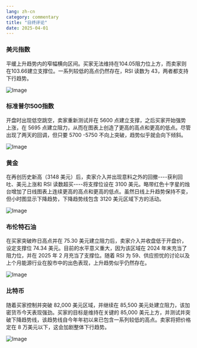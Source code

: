 ```yaml
---
lang: zh-cn
category: commentary
title: "日终评论"
date: 2025-04-01
---
```


### 美元指数

平缓上升趋势内的窄幅横向区间。买家无法维持在104.05阻力位上方，而卖家则在103.66建立支撑位。一系列较低的高点仍然存在，RSI 读数为 43，两者都支持下行趋势。 

![Image](https://markleighedu.github.io/img/Apr-2025/01-Apr-2025/usdindex.jpg)

### 标准普尔500指数

开盘时出现低空跳空，卖家重新测试并在 5600 点建立支撑，之后买家开始强势上涨，在 5695 点建立阻力，从而在图表上创造了更高的高点和更高的低点。尽管出现了两天的回调，但只要 5700 -5750 不向上突破，趋势似乎就会向下倾斜。 

![Image](https://markleighedu.github.io/img/Apr-2025/01-Apr-2025/sp500.jpg)

### 黄金

在再创历史新高（3148 美元）后，卖家介入并出现意料之外的回撤----获利回吐、美元上涨和 RSI 读数超买----将支撑位设在 3100 美元。略带红色十字星的烛台增加了日线图表上连续更高的高点和更高的低点。虽然日线上升趋势保持不变，但小时图显示下降趋势，下降趋势线包含 3120 美元区域下方的活动。

![Image](https://markleighedu.github.io/img/Apr-2025/01-Apr-2025/gold.jpg)

### 布伦特石油

在买家突破昨日高点并在 75.30 美元建立阻力后，卖家介入并收盘低于开盘价，设定支撑位 74.34 美元。目前的水平意义重大，因为该区域在 2024 年末充当了阻力位，并在 2025 年 2 月充当了支撑位。随着 RSI 为 59、供应担忧的讨论以及上个月能源行业在股市中的出色表现，上升趋势似乎仍然存在。 

![Image](https://markleighedu.github.io/img/Apr-2025/01-Apr-2025/brentoil.jpg)

### 比特币

随着买家控制并突破 82,000 美元区域，并继续在 85,500 美元处建立阻力，该加密货币今天表现强劲。买家的目标是维持在关键的 85,000 美元上方，并测试并突破下降趋势线，该趋势线自今年年初以来已包含一系列较低的高点。卖家将把价格定在 8 万美元以下，这会加剧整体下行趋势。

![Image](https://markleighedu.github.io/img/Apr-2025/01-Apr-2025/bitcoin.jpg)

